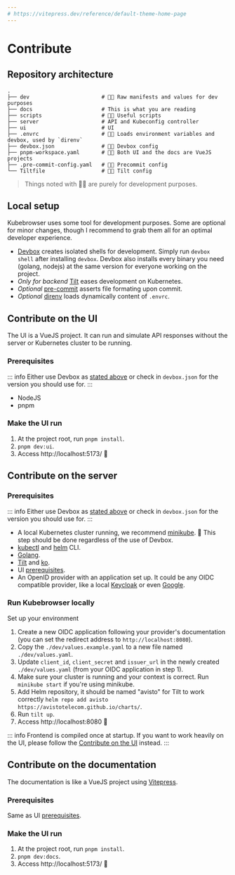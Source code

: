 ```yaml
---
# https://vitepress.dev/reference/default-theme-home-page
---
```


# Contribute

## Repository architecture

```
.
├── dev                       # 🧑‍💻 Raw manifests and values for dev purposes
├── docs                      # This is what you are reading
├── scripts                   # 🧑‍💻 Useful scripts
├── server                    # API and Kubeconfig controller
├── ui                        # UI
├── .envrc                    # 🧑‍💻 Loads environment variables and devbox, used by `direnv`
├── devbox.json               # 🧑‍💻 Devbox config
├── pnpm-workspace.yaml       # 🧑‍💻 Both UI and the docs are VueJS projects
├── .pre-commit-config.yaml   # 🧑‍💻 Precommit config
└── Tiltfile                  # 🧑‍💻 Tilt config
```

> Things noted with 🧑‍💻 are purely for development purposes.

## Local setup

Kubebrowser uses some tool for development purposes. Some are optional for minor changes, though I recommend to grab them all for an optimal developer experience.

- [Devbox](https://www.jetify.com/docs/devbox/) creates isolated shells for development. Simply run `devbox shell` after installing `devbox`.
  Devbox also installs every binary you need (golang, nodejs) at the same version for everyone working on the project.
- *Only for backend* [Tilt](https://tilt.dev/) eases development on Kubernetes.
- *Optional* [pre-commit](https://pre-commit.com/) asserts file formating upon commit.
- *Optional* [direnv](https://direnv.net/) loads dynamically content of `.envrc`.

## Contribute on the UI

The UI is a VueJS project. It can run and simulate API responses without the server or Kubernetes cluster to be running.

###  Prerequisites

::: info
Either use Devbox as [stated above](#local-setup) or check in `devbox.json` for the version you should use for.
:::

- NodeJS
- pnpm

### Make the UI run

1. At the project root, run `pnpm install`.
1. `pnpm dev:ui`.
1. Access http://localhost:5173/ 🎉


## Contribute on the server

### Prerequisites

::: info
Either use Devbox as [stated above](#local-setup) or check in `devbox.json` for the version you should use for.
:::

- A local Kubernetes cluster running, we recommend [minikube](https://minikube.sigs.k8s.io/docs/). 🚨 This step should be done regardless of the use of Devbox.
- [kubectl](https://kubernetes.io/docs/reference/kubectl/) and [helm](https://helm.sh/docs/intro/install/) CLI.
- [Golang](https://go.dev/).
- [Tilt](https://tilt.dev/) and [ko](https://ko.build/).
- UI [prerequisites](#prerequisites).
- An OpenID provider with an application set up. It could be any OIDC compatible provider, like a local [Keycloak](https://www.keycloak.org/securing-apps/oidc-layers) or even [Google](https://developers.google.com/identity/openid-connect/openid-connect).

### Run Kubebrowser locally

Set up your environment
1. Create a new OIDC application following your provider's documentation (you can set the redirect address to `http://localhost:8080`).
1. Copy the `./dev/values.example.yaml` to a new file named `./dev/values.yaml`.
1. Update `client_id`, `client_secret` and `issuer_url` in the newly created `./dev/values.yaml` (from your OIDC application in step 1).
1. Make sure your cluster is running and your context is correct. Run `minikube start` if you're using minikube.
1. Add Helm repository, it should be named "avisto" for Tilt to work correctly `helm repo add avisto https://avistotelecom.github.io/charts/`.
1. Run `tilt up`.
1. Access http://localhost:8080 🎉

::: info
Frontend is compiled once at startup. If you want to work heavily on the UI, please follow the [Contribute on the UI](#contribute-on-the-ui) instead.
:::

## Contribute on the documentation

The documentation is like a VueJS project using [Vitepress](https://vitepress.dev/).

###  Prerequisites

Same as UI [prerequisites](#prerequisites).

### Make the UI run

1. At the project root, run `pnpm install`.
1. `pnpm dev:docs`.
1. Access http://localhost:5173/ 🎉
